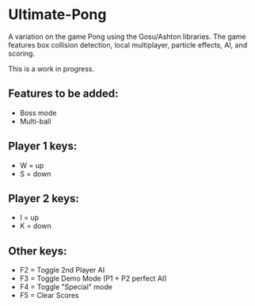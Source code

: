 Ultimate-Pong
=============

A variation on the game Pong using the Gosu/Ashton libraries. The game features box collision detection, local multiplayer, particle effects, AI, and scoring.

This is a work in progress.

Features to be added:
---------------------
* Boss mode
* Multi-ball

Player 1 keys:
--------------
* W = up
* S = down

Player 2 keys:
--------------
* I = up
* K = down

Other keys:
----------
* F2 = Toggle 2nd Player AI
* F3 = Toggle Demo Mode (P1 + P2 perfect AI)
* F4 = Toggle "Special" mode
* F5 = Clear Scores
